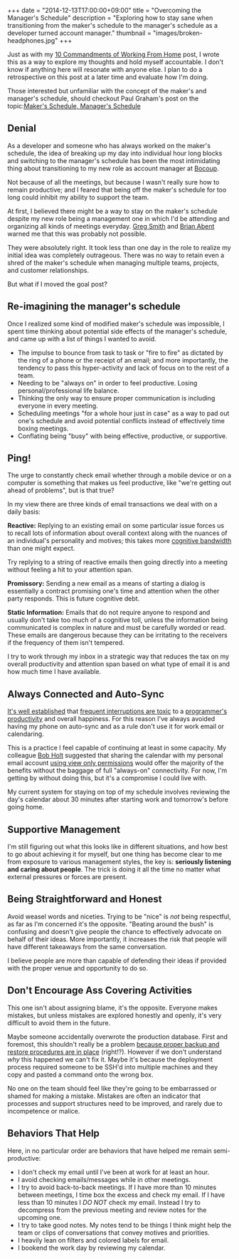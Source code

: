 +++
date = "2014-12-13T17:00:00+09:00"
title = "Overcoming the Manager's Schedule"
description = "Exploring how to stay sane when transitioning from the maker's schedule to the manager's schedule as a developer turned account manager."
thumbnail = "images/broken-headphones.jpg"
+++

Just as with my [10 Commandments of Working From Home](https://mattsurabian.github.io/the-10-commandments-of-working-from-home/) post, I wrote this as a way to explore my thoughts and hold myself accountable. I don't know if anything here will resonate with anyone else. I plan to do a retrospective on this post at a later time and evaluate how I'm doing. 

Those interested but unfamiliar with the concept of the maker's and manager's schedule, should checkout Paul Graham's post on the topic:[Maker's Schedule, Manager's Schedule](http://www.paulgraham.com/makersschedule.html) 

## Denial

As a developer and someone who has always worked on the maker's schedule, the idea of breaking up my day into individual hour long blocks and switching to the manager's schedule has been the most intimidating thing about transitioning to my new role as account manager at [Bocoup](http://bocoup.com).

Not because of all the meetings, but because I wasn't really sure how to remain productive; and I feared that being off the maker's schedule for too long could inhibit my ability to support the team.

At first, I believed there might be a way to stay on the maker's schedule despite my new role being a management one in which I'd be attending and organizing all kinds of meetings everyday. [Greg Smith](https://twitter.com/_gsmith) and [Brian Abent](https://www.linkedin.com/in/brianabent) warned me that this was probably not possible.

They were absolutely right. It took less than one day in the role to realize my initial idea was completely outrageous. There was no way to retain even a shred of the maker's schedule when managing multiple teams, projects, and customer relationships.

But what if I moved the goal post?

## Re-imagining the manager's schedule

Once I realized some kind of modified maker's schedule was impossible, I spent time thinking about potential side effects of the manager's schedule, and came up with a list of things I wanted to avoid.

 - The impulse to bounce from task to task or "fire to fire" as dictated by the ring of a phone or the receipt of an email; and more importantly, the tendency to pass this hyper-activity and lack of focus on to the rest of a team.
 - Needing to be "always on" in order to feel productive. Losing personal/professional life balance.
 - Thinking the only way to ensure proper communication is including everyone in every meeting.
 - Scheduling meetings "for a whole hour just in case" as a way to pad out one's schedule and avoid potential conflicts instead of effectively time boxing meetings.
 - Conflating being "busy" with being effective, productive, or supportive.

## Ping!
 
The urge to constantly check email whether through a mobile device or on a computer is something that makes us feel productive, like "we're getting out ahead of problems", but is that true? 

In my view there are three kinds of email transactions we deal with on a daily basis:

**Reactive:** Replying to an existing email on some particular issue forces us to recall lots of information about overall context along with the nuances of an individual's personality and motives; this takes more [cognitive bandwidth](http://seriouspony.com/blog/2013/7/24/your-app-makes-me-fat) than one might expect. 

Try replying to a string of reactive emails then going directly into a meeting without feeling a hit to your attention span.

**Promissory:** Sending a new email as a means of starting a dialog is essentially a contract promising one's time and attention when the other party responds. This is future cognitive debt.

**Static Information:** Emails that do not require anyone to respond and usually don't take too much of a cognitive toll, unless the information being communicated is complex in nature and must be carefully worded or read. These emails are dangerous because they can be irritating to the receivers if the frequency of them isn't tempered.

I try to work through my inbox in a strategic way that reduces the tax on my overall productivity and attention span based on what type of email it is and how much time I have available.

## Always Connected and Auto-Sync
[It's well established](http://heeris.id.au/2013/this-is-why-you-shouldnt-interrupt-a-programmer/) that [frequent interruptions are toxic](http://programmers.stackexchange.com/questions/105891/where-can-i-find-articles-on-why-interruptions-are-bad-for-programmers) to a [programmer's productivity](http://www.ted.com/talks/jason_fried_why_work_doesn_t_happen_at_work) and overall happiness. For this reason I've always avoided having my phone on auto-sync and as a rule don't use it for work email or calendaring.

This is a practice I feel capable of continuing at least in some capacity. My colleague [Bob Holt](https://twitter.com/bobholt) suggested that sharing the calendar with my personal email account [using view only permissions](https://twitter.com/bobholt/status/540527206720892928) would offer the majority of the benefits without the baggage of full "always-on" connectivity. For now, I'm getting by without doing this, but it's a compromise I could live with.

My current system for staying on top of my schedule involves reviewing the day's calendar about 30 minutes after starting work and tomorrow's before going home.

## Supportive Management

I'm still figuring out what this looks like in different situations, and how best to go about achieving it for myself, but one thing has become clear to me from exposure to various management styles, the key is: **seriously listening and caring about people**. The trick is doing it all the time no matter what external pressures or forces are present. 

## Being Straightforward and Honest

Avoid weasel words and niceties. Trying to be "nice" is *not* being respectful, as far as I'm concerned it's the opposite. "Beating around the bush" is confusing and doesn't give people the chance to effectively advocate on behalf of their ideas. More importantly, it increases the risk that people will have different takeaways from the same conversation.

I believe people are more than capable of defending their ideas if provided with the proper venue and opportunity to do so.

## Don't Encourage Ass Covering Activities

This one isn't about assigning blame, it's the opposite. Everyone makes mistakes, but unless mistakes are explored honestly and openly, it's very difficult to avoid them in the future. 

Maybe someone accidentally overwrote the production database. First and foremost, this shouldn't really be a problem [because proper backup and restore procedures are in place](https://mattsurabian.github.io/always-be-deploying/) (right!?). However if we don't understand *why* this happened we can't fix it. Maybe it's because the deployment process required someone to be SSH'd into multiple machines and they copy and pasted a command onto the wrong box.

No one on the team should feel like they're going to be embarrassed or shamed for making a mistake. Mistakes are often an indicator that processes and support structures need to be improved, and rarely due to incompetence or malice.

## Behaviors That Help

Here, in no particular order are behaviors that have helped me remain semi-productive:

 - I don't check my email until I've been at work for at least an hour.
 - I avoid checking emails/messages while in other meetings.
 - I try to avoid back-to-back meetings. If I have more than 10 minutes between meetings, I time box the excess and check my email. If I have less than 10 minutes I *DO NOT* check my email. Instead I try to decompress from the previous meeting and review notes for the upcoming one.
 - I try to take good notes. My notes tend to be things I think might help the team or clips of conversations that convey motives and priorities.
 - I heavily lean on filters and colored labels for email.
 - I bookend the work day by reviewing my calendar.

